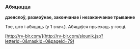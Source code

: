 ### Абяцацца
**дзеяслоў, размоўнае, закончанае і незакончанае трыванне**

Тое, што і абяцаць (у 1 знач.). Абяцаўся прыехаць у госці.

<a rel="author">[http://rv-blr.com/](http://rv-blr.com/slounik.jsp?letterId=0&maskId=0&pageId=79)</a>
